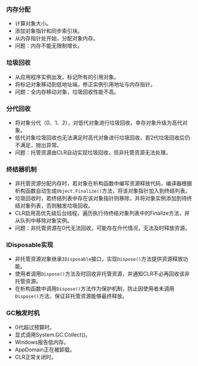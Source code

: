 ### 内存分配
- 计算对象大小。
- 添加对象指针和同步索引块。
- 从内存指针处开始，分配对象内存。
- 问题：内存不能无限制增长。

### 垃圾回收
- 从应用程序实例出发，标记所有的引用对象。
- 将标记对象移动到低地址端，修正实例引用地址与内存指针。
- 问题：全内存移动对象，垃圾回收性能不高。

### 分代回收
- 将对象分代（0、1、2），对低代对象进行垃圾回收，幸存对象升级为高代对象。
- 低代对象垃圾回收也无法满足时高代对象进行垃圾回收，若2代垃圾回收后仍不满足，抛出异常。
- 问题：托管资源由CLR自动实现垃圾回收，但非托管资源无法处理。

### 终结器机制
- 非托管资源分配内存时，若对象在析构函数中编写资源释放代码，编译器根据析构函数自动生成`Object.Finalize()`方法，将该对象指针加入到终结列表。
- 垃圾回收时，若终结列表中存在该对象指针则移除，并将对象实例添加到待终结对象列表，否则触发垃圾回收。
- CLR启用高优先级后台线程，遍历执行待终结对象列表中的Finalize方法，并从队列中移除对象实例。
- 问题：非托管资源在0代无法回收，可能存在升代情况，无法及时释放资源。

### IDisposable实现
- 非托管资源对象继承`IDisposable`接口，实现`Dispose()`方法提供资源释放功能。
- 使用者调用`Dispose()`方法及时回收非托管资源，并通知CLR不必再回收该非托管资源。
- 在析构函数中调用`Dispose()`方法作为保护机制，防止因使用者未调用`Dispose()`方法，保证非托管资源能够最终释放。

### GC触发时机
- 0代超过预算时。
- 显式调用System.GC.Collect()。
- Windows报告低内存。
- AppDomain正在被卸载。
- CLR正常关闭时。